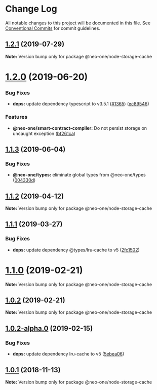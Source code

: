# Change Log

All notable changes to this project will be documented in this file.
See [Conventional Commits](https://conventionalcommits.org) for commit guidelines.

## [1.2.1](https://github.com/neo-one-suite/neo-one/compare/@neo-one/node-storage-cache@1.2.0...@neo-one/node-storage-cache@1.2.1) (2019-07-29)

**Note:** Version bump only for package @neo-one/node-storage-cache





# [1.2.0](https://github.com/neo-one-suite/neo-one/compare/@neo-one/node-storage-cache@1.1.3...@neo-one/node-storage-cache@1.2.0) (2019-06-20)


### Bug Fixes

* **deps:** update dependency typescript to v3.5.1 ([#1365](https://github.com/neo-one-suite/neo-one/issues/1365)) ([ec89546](https://github.com/neo-one-suite/neo-one/commit/ec89546))


### Features

* **@neo-one/smart-contract-compiler:** Do not persist storage on uncaught exception ([bf261ca](https://github.com/neo-one-suite/neo-one/commit/bf261ca))





## [1.1.3](https://github.com/neo-one-suite/neo-one/compare/@neo-one/node-storage-cache@1.1.2...@neo-one/node-storage-cache@1.1.3) (2019-06-04)


### Bug Fixes

* **@neo-one/types:** eliminate global types from @neo-one/types ([004330d](https://github.com/neo-one-suite/neo-one/commit/004330d))





## [1.1.2](https://github.com/neo-one-suite/neo-one/compare/@neo-one/node-storage-cache@1.1.1...@neo-one/node-storage-cache@1.1.2) (2019-04-12)

**Note:** Version bump only for package @neo-one/node-storage-cache





## [1.1.1](https://github.com/neo-one-suite/neo-one/compare/@neo-one/node-storage-cache@1.1.0...@neo-one/node-storage-cache@1.1.1) (2019-03-27)


### Bug Fixes

* **deps:** update dependency @types/lru-cache to v5 ([2fc1502](https://github.com/neo-one-suite/neo-one/commit/2fc1502))





# [1.1.0](https://github.com/neo-one-suite/neo-one/compare/@neo-one/node-storage-cache@1.0.2...@neo-one/node-storage-cache@1.1.0) (2019-02-21)

**Note:** Version bump only for package @neo-one/node-storage-cache





## [1.0.2](https://github.com/neo-one-suite/neo-one/compare/@neo-one/node-storage-cache@1.0.2-alpha.0...@neo-one/node-storage-cache@1.0.2) (2019-02-21)

**Note:** Version bump only for package @neo-one/node-storage-cache





## [1.0.2-alpha.0](https://github.com/neo-one-suite/neo-one/compare/@neo-one/node-storage-cache@1.0.1...@neo-one/node-storage-cache@1.0.2-alpha.0) (2019-02-15)


### Bug Fixes

* **deps:** update dependency lru-cache to v5 ([5ebea06](https://github.com/neo-one-suite/neo-one/commit/5ebea06))





## [1.0.1](https://github.com/neo-one-suite/neo-one/compare/@neo-one/node-storage-cache@1.0.0...@neo-one/node-storage-cache@1.0.1) (2018-11-13)

**Note:** Version bump only for package @neo-one/node-storage-cache
